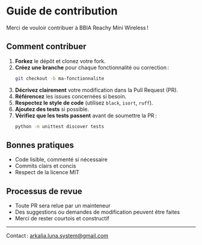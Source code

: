 # Guide de contribution

Merci de vouloir contribuer à BBIA Reachy Mini Wireless !

## Comment contribuer

1. **Forkez** le dépôt et clonez votre fork.
2. **Créez une branche** pour chaque fonctionnalité ou correction :
   ```bash
   git checkout -b ma-fonctionnalite
   ```
3. **Décrivez clairement** votre modification dans la Pull Request (PR).
4. **Référencez** les issues concernées si besoin.
5. **Respectez le style de code** (utilisez `black`, `isort`, `ruff`).
6. **Ajoutez des tests** si possible.
7. **Vérifiez que les tests passent** avant de soumettre la PR :
   ```bash
   python -m unittest discover tests
   ```

## Bonnes pratiques
- Code lisible, commenté si nécessaire
- Commits clairs et concis
- Respect de la licence MIT

## Processus de revue
- Toute PR sera relue par un mainteneur
- Des suggestions ou demandes de modification peuvent être faites
- Merci de rester courtois et constructif

---
Contact : arkalia.luna.system@gmail.com 